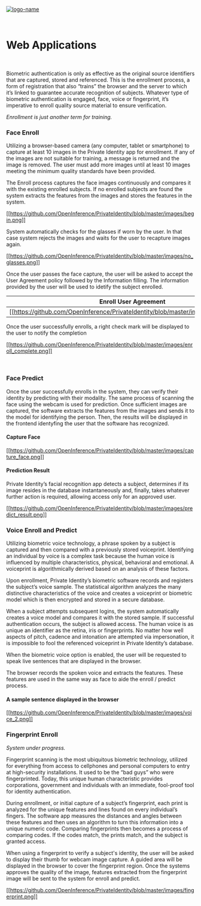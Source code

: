 [![logo-name](https://www.private.id/static_home/images/Private-Identity-Logo-1.png)](https://www.private.id/)

<br/>


# Web Applications

<br/>

Biometric authentication is only as effective as the original source identifiers that are captured, stored and referenced.  This is the enrollment process, a form of registration that also “trains” the browser and the server to which it’s linked to guarantee accurate recognition of subjects.  Whatever type of biometric authentication is engaged, face, voice or fingerprint, it’s imperative to enroll quality source material to ensure verification.

_Enrollment is just another term for training._

### Face Enroll

Utilizing a browser-based camera (any computer, tablet or smartphone) to capture at least 10 images in the Private Identity app for enrollment.  If any of the images are not suitable for training, a message is returned and the image is removed. The user must add more images until at least 10 images meeting the minimum quality standards have been provided.

The Enroll process captures the face images continuously and compares it with the existing enrolled subjects. If no enrolled subjects are found the system extracts the features from the images and stores the features in the system.

[[https://github.com/OpenInference/PrivateIdentity/blob/master/images/begin.png]]

System automatically checks for the glasses if worn by the user. In that case system rejects the images and waits for the user to recapture images again.

[[https://github.com/OpenInference/PrivateIdentity/blob/master/images/no_glasses.png]]

Once the user passes the face capture, the user will be asked to accept the User Agreement policy followed by the Information filling. The information provided by the user will be used to idetify the subject enrolled.

Enroll User Agreement | Enroll Information
---|---
[[https://github.com/OpenInference/PrivateIdentity/blob/master/images/enroll_ua.png]]|[[https://github.com/OpenInference/PrivateIdentity/blob/master/images/enroll_user.png]]

Once the user successfully enrolls, a right check mark will be displayed to the user to notify the completion

[[https://github.com/OpenInference/PrivateIdentity/blob/master/images/enroll_complete.png]]

<br/>

### Face Predict

Once the user successfully enrolls in the system, they can verify their identity by predicting with their modality. The same process of scanning the face using the webcam is used for prediction. Once sufficient images are captured, the software extracts the features from the images and sends it to the model for identifying the person. Then, the results will be displayed in the frontend identyfing the user that the software has recognized.

#### Capture Face
[[https://github.com/OpenInference/PrivateIdentity/blob/master/images/capture_face.png]]

#### Prediction Result

Private Identity’s facial recognition app detects a subject, determines if its image resides in the database instantaneously and, finally, takes whatever further action is required, allowing access only for an approved user.

[[https://github.com/OpenInference/PrivateIdentity/blob/master/images/predict_result.png]]

### Voice Enroll and Predict

Utilizing biometric voice technology, a phrase spoken by a subject is captured and then compared with a previously stored voiceprint. Identifying an individual by voice is a complex task because the human voice is influenced by multiple characteristics, physical, behavioral and emotional.  A voiceprint is algorithmically derived based on an analysis of these factors.

Upon enrollment, Private Identity’s biometric software records and registers the subject’s voice sample. The statistical algorithm analyzes the many distinctive characteristics of the voice and creates a voiceprint or biometric model which is then encrypted and stored in a secure database.

When a subject attempts subsequent logins, the system automatically creates a voice model and compares it with the stored sample. If successful authentication occurs, the subject is allowed access.  The human voice is as unique an identifier as the retina, iris or fingerprints.  No matter how well aspects of pitch, cadence and intonation are attempted via impersonation, it is impossible to fool the referenced voiceprint in Private Identity’s database.

When the biometric voice option is enabled, the user will be requested to speak live sentences that are displayed in the browser.

The browser records the spoken voice and extracts the features. These features are used in the same way as face to aide the enroll / predict process.

#### A sample sentence displayed in the browser

[[https://github.com/OpenInference/PrivateIdentity/blob/master/images/voice_2.png]]

### Fingerprint Enroll

_System under progress._

Fingerprint scanning is the most ubiquitous biometric technology, utilized for everything from access to cellphones and personal computers to entry at high-security installations.  It used to be the “bad guys” who were fingerprinted. Today, this unique human characteristic provides corporations, government and individuals with an immediate, fool-proof tool for identity authentication.

During enrollment, or initial capture of a subject’s fingerprint, each print is analyzed for the unique features and lines found on every individual’s fingers. The software app measures the distances and angles between these features and then uses an algorithm to turn this information into a unique numeric code. Comparing fingerprints then becomes a process of comparing codes. If the codes match, the prints match, and the subject is granted access.

When using a fingerprint to verify a subject's identity, the user will be asked to display their thumb for webcam image capture. A guided area will be displayed in the browser to cover the fingerprint region. Once the systems approves the quality of the image, features extracted from the fingerprint image will be sent to the system for enroll and predict.

[[https://github.com/OpenInference/PrivateIdentity/blob/master/images/fingerprint.png]]
